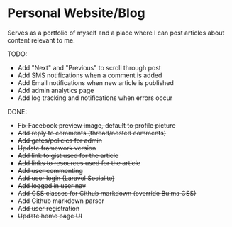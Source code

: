 # Personal Website/Blog

Serves as a portfolio of myself and a place where I can post articles about content relevant to me.

TODO:

* Add "Next" and "Previous" to scroll through post
* Add SMS notifications when a comment is added
* Add Email notifications when new article is published
* Add admin analytics page
* Add log tracking and notifications when errors occur

DONE:

* ~~Fix Facebook preview image, default to profile picture~~
* ~~Add reply to comments (thread/nested comments)~~
* ~~Add gates/policies for admin~~
* ~~Update framework version~~
* ~~Add link to gist used for the article~~
* ~~Add links to resources used for the article~~
* ~~Add user commenting~~
* ~~Add user login (Laravel Socialite)~~
* ~~Add logged in user nav~~
* ~~Add CSS classes for Github markdown (override Bulma CSS)~~
* ~~Add Github markdown parser~~
* ~~Add user registration~~
* ~~Update home page UI~~
